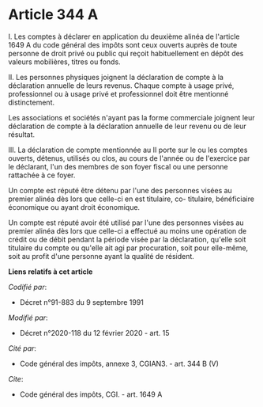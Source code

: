 # Article 344 A

I. Les comptes à déclarer en application du deuxième alinéa de l'article 1649 A du code général des impôts sont ceux ouverts
auprès de toute personne de droit privé ou public qui reçoit habituellement en dépôt des valeurs mobilières, titres ou fonds.

II. Les personnes physiques joignent la déclaration de compte à la déclaration annuelle de leurs revenus. Chaque compte à
usage privé, professionnel ou à usage privé et professionnel doit être mentionné distinctement.

Les associations et sociétés n'ayant pas la forme commerciale joignent leur déclaration de compte à la déclaration annuelle
de leur revenu ou de leur résultat.

III. La déclaration de compte mentionnée au II porte sur le ou les comptes ouverts, détenus, utilisés ou clos, au cours de
l'année ou de l'exercice par le déclarant, l'un des membres de son foyer fiscal ou une personne rattachée à ce foyer.

Un compte est réputé être détenu par l'une des personnes visées au premier alinéa dès lors que celle-ci en est titulaire, co-
titulaire, bénéficiaire économique ou ayant droit économique.

Un compte est réputé avoir été utilisé par l'une des personnes visées au premier alinéa dès lors que celle-ci a effectué au
moins une opération de crédit ou de débit pendant la période visée par la déclaration, qu'elle soit titulaire du compte ou
qu'elle ait agi par procuration, soit pour elle-même, soit au profit d'une personne ayant la qualité de résident.

**Liens relatifs à cet article**

_Codifié par_:

  - Décret n°91-883 du 9 septembre 1991

_Modifié par_:

  - Décret n°2020-118 du 12 février 2020 - art. 15

_Cité par_:

  - Code général des impôts, annexe 3, CGIAN3. - art. 344 B (V)

_Cite_:

  - Code général des impôts, CGI. - art. 1649 A
